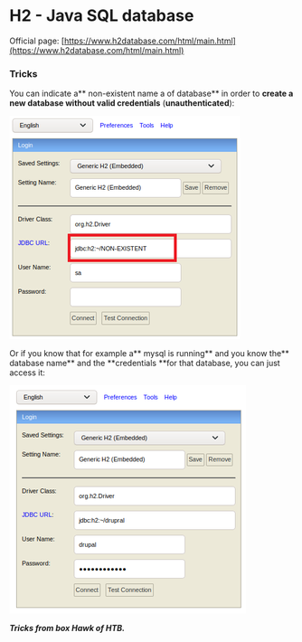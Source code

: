 # H2 - Java SQL database

Official page: [https://www.h2database.com/html/main.html](https://www.h2database.com/html/main.html)

### Tricks

You can indicate a** non-existent name a of database** in order to **create a new database without valid credentials** (**unauthenticated**):

![](<../../.gitbook/assets/image (258).png>)

Or if you know that for example a** mysql is running** and you know the** database name** and the **credentials **for that database, you can just access it:

![](<../../.gitbook/assets/image (259).png>)

_**Tricks from box Hawk of HTB.**_
